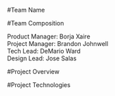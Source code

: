 #Team Name

#Team Composition

Product Manager: Borja Xaire<br>
Project Manager: Brandon Johnwell<br>
Tech Lead: DeMario Ward<br>
Design Lead: Jose Salas<br>

#Project Overview

#Project Technologies


